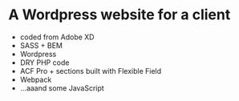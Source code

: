 # A Wordpress website for a client

- coded from Adobe XD
- SASS + BEM
- Wordpress
- DRY PHP code
- ACF Pro + sections built with Flexible Field
- Webpack
- ...aaand some JavaScript
